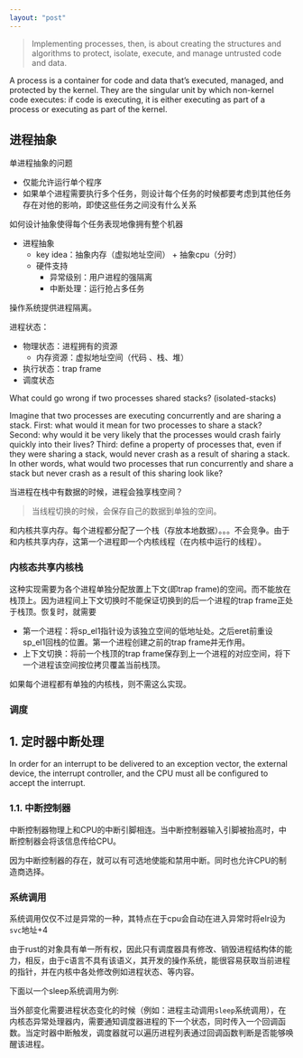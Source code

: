 ```yaml
---
layout: "post"
---
```


> Implementing processes, then, is about creating the structures and algorithms to protect, isolate, execute, and manage untrusted code and data.


A process is a container for code and data that’s executed, managed, and protected by the kernel. They are the singular unit by which non-kernel code executes: if code is executing, it is either executing as part of a process or executing as part of the kernel.


## 进程抽象

单进程抽象的问题

+ 仅能允许运行单个程序
+ 如果单个进程需要执行多个任务，则设计每个任务的时候都要考虑到其他任务存在对他的影响，即使这些任务之间没有什么关系

如何设计抽象使得每个任务表现地像拥有整个机器

+ 进程抽象
  + key idea：抽象内存（虚拟地址空间） + 抽象cpu（分时）
  + 硬件支持
    + 异常级别：用户进程的强隔离
    + 中断处理：运行抢占多任务



操作系统提供进程隔离。

进程状态：

+ 物理状态：进程拥有的资源
  + 内存资源：虚拟地址空间（代码 、栈、堆）
+ 执行状态：trap frame
+ 调度状态


What could go wrong if two processes shared stacks? (isolated-stacks)

Imagine that two processes are executing concurrently and are sharing a stack. First: what would it mean for two processes to share a stack? Second: why would it be very likely that the processes would crash fairly quickly into their lives? Third: define a property of processes that, even if they were sharing a stack, would never crash as a result of sharing a stack. In other words, what would two processes that run concurrently and share a stack but never crash as a result of this sharing look like?

当进程在栈中有数据的时候，进程会独享栈空间？

> 当线程切换的时候，会保存自己的数据到单独的空间。

和内核共享内存。每个进程都分配了一个栈（存放本地数据）。。。不会竞争。由于和内核共享内存，这第一个进程即一个内核线程（在内核中运行的线程）。

### 内核态共享内核栈

这种实现需要为各个进程单独分配放置上下文(即trap frame)的空间。而不能放在栈顶上。因为进程间上下文切换时不能保证切换到的后一个进程的trap frame正处于栈顶。恢复时，就需要

+ 第一个进程：将sp_el1指针设为该独立空间的低地址处。之后eret前重设sp_el1回栈的位置。第一个进程创建之前的trap frame并无作用。
+ 上下文切换：将前一个栈顶的trap frame保存到上一个进程的对应空间，将下一个进程该空间按位拷贝覆盖当前栈顶。

如果每个进程都有单独的内核栈，则不需这么实现。

### 调度

## 1. 定时器中断处理

In order for an interrupt to be delivered to an exception vector, the external device, the interrupt controller, and the CPU must all be configured to accept the interrupt.

### 1.1. 中断控制器

中断控制器物理上和CPU的中断引脚相连。当中断控制器输入引脚被抬高时，中断控制器会将该信息传给CPU。

因为中断控制器的存在，就可以有可选地使能和禁用中断。同时也允许CPU的制造商选择。

### 系统调用

系统调用仅仅不过是异常的一种，其特点在于cpu会自动在进入异常时将elr设为`svc`地址+4


由于rust的对象具有单一所有权，因此只有调度器具有修改、销毁进程结构体的能力，相反，由于c语言不具有该语义，其开发的操作系统，能很容易获取当前进程的指针，并在内核中各处修改例如进程状态、等内容。

下面以一个sleep系统调用为例:

当外部变化需要进程状态变化的时候（例如：进程主动调用`sleep`系统调用），在内核态异常处理器内，需要通知调度器进程的下一个状态，同时传入一个回调函数。当定时器中断触发，调度器就可以遍历进程列表通过回调函数判断是否能够唤醒该进程。
